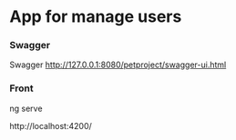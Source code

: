 # App for manage users

### Swagger
Swagger http://127.0.0.1:8080/petproject/swagger-ui.html

### Front
ng serve 

http://localhost:4200/

